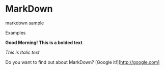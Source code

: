# MarkDown
markdown sample

Examples

**Good Morning! This is a bolded text**

*This is Italic text*


Do you want to find out about MarkDown?
[Google it!][http://google.com]
